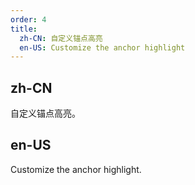 ```yaml
---
order: 4
title:
  zh-CN: 自定义锚点高亮
  en-US: Customize the anchor highlight
---
```


## zh-CN

自定义锚点高亮。

## en-US

Customize the anchor highlight.